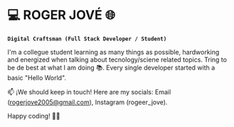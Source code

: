<h1>💻 ROGER JOVÉ 🌐</h1>


**`Digital Craftsman (Full Stack Developer / Student)`**

I'm a collegue student learning as many things as possible, hardworking and energized when talking about tecnology/sciene related topics. Tring to be de best at what I am doing 📚. Every single developer started with a basic "Hello World".


📫 ¡We should keep in touch!
Here are my socials: Email (rogerjove2005@gmail.com), Instagram (rogeer_jove).

Happy coding! 🚀✨



